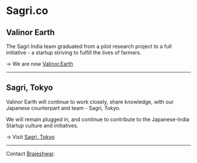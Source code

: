 # Sagri.co

## Valinor Earth

The Sagri India team graduated from a pilot research project to a full initiative - a startup striving to fulfill the lives of farmers.

→ We are now [Valinor.Earth](https://valinor.earth/)

---

## Sagri, Tokyo

Valinor Earth will continue to work closely, share knowledge, with our Japanese counterpart and team - Sagri, Tokyo.

We will remain plugged in, and continue to contribute to the Japanese-India Startup culture and initiatives.

→ Visit [Sagri, Tokyo](https://sagri.tokyo/)

---

Contact [Brajeshwar](https://brajeshwar.com/).